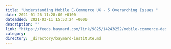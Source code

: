 ```yaml
---
title: "Understanding Mobile E-Commerce UX - 5 Overarching Issues "
date: 2021-01-26 11:28:00 +0100
dateadded: 2021-03-11 15:53:24 +0000
description: ""
link: "https://feeds.baymard.com/link/9825/14243252/mobile-commerce-design"
category:
directory: _directory/baymard-institute.md
---
```

